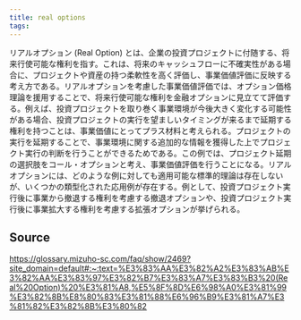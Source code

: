 ```yaml
---
title: real options
tags: 
---
```


リアルオプション (Real Option) とは、企業の投資プロジェクトに付随する、将来行使可能な権利を指す。これは、将来のキャッシュフローに不確実性がある場合に、プロジェクトや資産の持つ柔軟性を高く評価し、事業価値評価に反映する考え方である。リアルオプションを考慮した事業価値評価では、オプション価格理論を援用することで、将来行使可能な権利を金融オプションに見立てて評価する。例えば、投資プロジェクトを取り巻く事業環境が今後大きく変化する可能性がある場合、投資プロジェクトの実行を望ましいタイミングが来るまで延期する権利を持つことは、事業価値にとってプラス材料と考えられる。プロジェクトの実行を延期することで、事業環境に関する追加的な情報を獲得した上でプロジェクト実行の判断を行うことができるためである。この例では、プロジェクト延期の選択肢をコール・オプションと考え、事業価値評価を行うことになる。リアルオプションには、どのような例に対しても適用可能な標準的理論は存在しないが、いくつかの類型化された応用例が存在する。例として、投資プロジェクト実行後に事業から撤退する権利を考慮する撤退オプションや、投資プロジェクト実行後に事業拡大する権利を考慮する拡張オプションが挙げられる。

## Source
https://glossary.mizuho-sc.com/faq/show/2469?site_domain=default#:~:text=%E3%83%AA%E3%82%A2%E3%83%AB%E3%82%AA%E3%83%97%E3%82%B7%E3%83%A7%E3%83%B3%20(Real%20Option)%20%E3%81%A8,%E5%8F%8D%E6%98%A0%E3%81%99%E3%82%8B%E8%80%83%E3%81%88%E6%96%B9%E3%81%A7%E3%81%82%E3%82%8B%E3%80%82